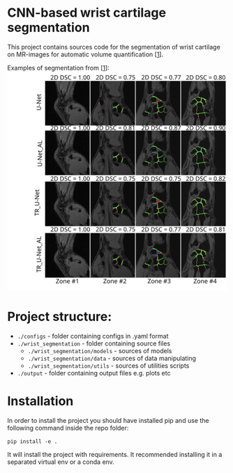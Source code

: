 # CNN-based wrist cartilage segmentation

This project contains sources code for the segmentation of wrist cartilage on MR-images for automatic volume quantification [[1]].

Examples of segmentation from [[1]]:
![examples](img/FIGURE_EXAMPLES2.svg?raw=true "Examples")


# Project structure:

[comment]: <> (- `./input` - folder containing data for training/testing )

[comment]: <> (- `./models` - folder containing model's weights)

[comment]: <> (- `./notebooks` - folder containing notebooks)
- `./configs` - folder containing configs in .yaml format
- `./wrist_segmentation` - folder containing source files
    - `./wrist_segmentation/models` - sources of models
    - `./wrist_segmentation/data` - sources of data manipulating
    - `./wrist_segmentation/utils` - sources of utilities scripts
- `./output` - folder containing output files e.g. plots etc

# Installation

[comment]: <> (TODO: upadting and etc)
In order to install the project you should have installed pip and use the following command inside the repo folder:
```
pip install -e .
```
It will install the project with requirements.
It recommended installing it in a separated virtual env or a conda env.


[1]: https://arxiv.org/abs/2206.11127